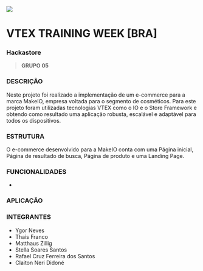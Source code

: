 [![](http://claitonneri.cf/makeio.png)](https://vtex.com/br-pt/)
# VTEX TRAINING WEEK [BRA]
### **Hackastore** 
> **GRUPO 05**

### DESCRIÇÃO

Neste projeto foi realizado a implementação de um e-commerce para a marca MakeIO, empresa voltada para o segmento de cosméticos. Para este projeto foram utilizadas tecnologias VTEX como o IO e o Store Framework e obtendo como resultado uma aplicação robusta, escalável e adaptável para todos os dispositivos.

### ESTRUTURA
O e-commerce desenvolvido para a MakeIO conta com uma Página inicial, Página de resultado de busca, Página de produto e uma Landing Page.

### FUNCIONALIDADES
-

### APLICAÇÃO


### INTEGRANTES
- Ygor Neves
- Thais Franco
- Matthaus Zillig
- Stella Soares Santos
- Rafael Cruz Ferreira dos Santos
- Claiton Neri Didoné
